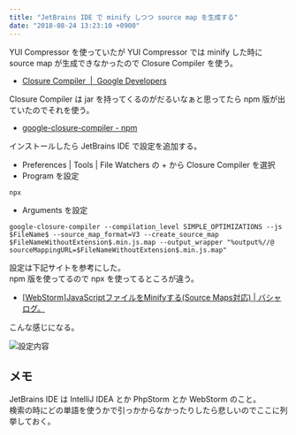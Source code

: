 ```yaml
---
title: "JetBrains IDE で minify しつつ source map を生成する"
date: "2018-08-24 13:23:10 +0900"
---
```


YUI Compressor を使っていたが YUI Compressor では minify した時に source map が生成できなかったので Closure Compiler を使う。

- [Closure Compiler  |  Google Developers](https://developers.google.com/closure/compiler/)

Closure Compiler は jar を持ってくるのがだるいなぁと思ってたら npm 版が出ていたのでそれを使う。

- [google-closure-compiler - npm](https://www.npmjs.com/package/google-closure-compiler)

インストールしたら JetBrains IDE で設定を追加する。

- Preferences | Tools | File Watchers の + から Closure Compiler を選択
- Program を設定

```
npx
```

- Arguments を設定

```
google-closure-compiler --compilation_level SIMPLE_OPTIMIZATIONS --js $FileName$ --source_map_format=V3 --create_source_map $FileNameWithoutExtension$.min.js.map --output_wrapper "%output%//@ sourceMappingURL=$FileNameWithoutExtension$.min.js.map"
```

設定は下記サイトを参考にした。  
npm 版を使ってるので npx を使ってるところが違う。

- [[WebStorm]JavaScriptファイルをMinifyする(Source Maps対応) | バシャログ。](http://bashalog.c-brains.jp/13/03/15-122723.php)

こんな感じになる。

![設定内容](/images/2018/8/24/minify-1.png)

## メモ

JetBrains IDE は IntelliJ IDEA とか PhpStorm とか WebStorm のこと。  
検索の時にどの単語を使うかで引っかからなかったりしたら悲しいのでここに列挙しておく。
